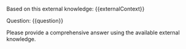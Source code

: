 Based on this external knowledge:
{{externalContext}}

Question: {{question}}

Please provide a comprehensive answer using the available external knowledge.